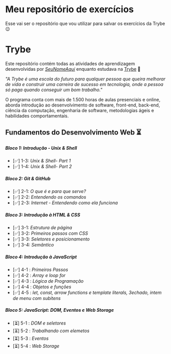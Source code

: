 # Meu repositório de exercícios
Esse vai ser o repositório que vou utilizar para salvar os exercícios da Trybe 😉

# Trybe

Este repositório contém todas as atividades de aprendizagem desenvolvidas por _[SeuNomeAqui](LinkDoSeuLinkedinAqui)_ enquanto estudava na [Trybe](https://www.betrybe.com/) :rocket:

_"A Trybe é uma escola do futuro para qualquer pessoa que queira melhorar de vida e construir uma carreira de sucesso em tecnologia, onde a pessoa só paga quando conseguir um bom trabalho."_

O programa conta com mais de 1.500 horas de aulas presenciais e online, aborda introdução ao desenvolvimento de software, front-end, back-end, ciência da computação, engenharia de software, metodologias ágeis e habilidades comportamentais.

## Fundamentos do Desenvolvimento Web :hourglass_flowing_sand:

##### Bloco 1: Introdução - Unix & Shell

- [:white_check_mark:] 1-3: _Unix & Shell- Part 1_
- [:white_check_mark:] 1-4: _Unix & Shell- Part 2_

##### Bloco 2: Git & GitHub

- [:white_check_mark:] 2-1: _O que é e para que serve?_
- [:white_check_mark:] 2-2: _Entendendo os comandos_
- [:white_check_mark:] 2-3: _Internet - Entendendo como ela funciona_

##### Bloco 3: Introdução à HTML & CSS

- [:white_check_mark:] 3-1: _Estrutura de página_
- [:white_check_mark:] 3-2: _Primeiros passos com CSS_
- [:white_check_mark:] 3-3: _Seletores e posicionamento_
- [:white_check_mark:] 3-4: _Semãntico_

##### Bloco 4: Introdução à JavaScript

- [:white_check_mark:] 4-1 : _Primeiros Passos_
- [:white_check_mark:] 4-2 : _Array e loop for_
- [:white_check_mark:] 4-3 : _Lógica de Programação_
- [:white_check_mark:] 4-4 : _Objetos e funções_
- [:white_check_mark:] 4-5 : _let, const, arrow functions e template literals, 3echado, intem de menu com subitens_

##### Bloco 5: JavaScript: DOM, Eventos e Web Storage

- [:hourglass_flowing_sand:] 5-1 : _DOM e seletores_
- [:hourglass_flowing_sand:] 5-2 : _Trabalhando com elemetos_
- [:hourglass_flowing_sand:] 5-3 : _Eventos_
- [:hourglass_flowing_sand:] 5-4 : _Web Storage_
